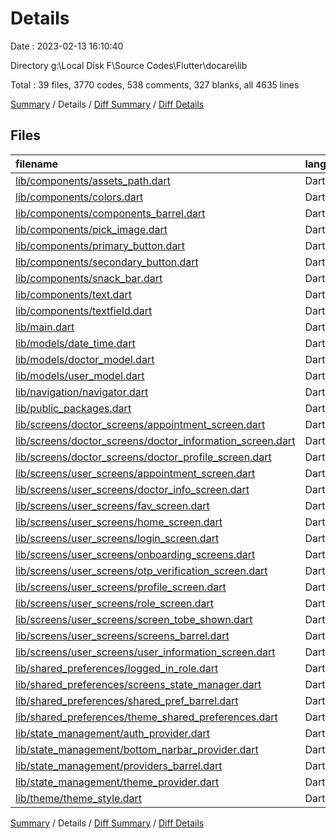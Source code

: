 # Details

Date : 2023-02-13 16:10:40

Directory g:\\Local Disk F\\Source Codes\\Flutter\\docare\\lib

Total : 39 files,  3770 codes, 538 comments, 327 blanks, all 4635 lines

[Summary](results.md) / Details / [Diff Summary](diff.md) / [Diff Details](diff-details.md)

## Files
| filename | language | code | comment | blank | total |
| :--- | :--- | ---: | ---: | ---: | ---: |
| [lib/components/assets_path.dart](/lib/components/assets_path.dart) | Dart | 14 | 3 | 6 | 23 |
| [lib/components/colors.dart](/lib/components/colors.dart) | Dart | 37 | 0 | 16 | 53 |
| [lib/components/components_barrel.dart](/lib/components/components_barrel.dart) | Dart | 8 | 1 | 2 | 11 |
| [lib/components/pick_image.dart](/lib/components/pick_image.dart) | Dart | 17 | 0 | 5 | 22 |
| [lib/components/primary_button.dart](/lib/components/primary_button.dart) | Dart | 44 | 0 | 2 | 46 |
| [lib/components/secondary_button.dart](/lib/components/secondary_button.dart) | Dart | 14 | 1 | 2 | 17 |
| [lib/components/snack_bar.dart](/lib/components/snack_bar.dart) | Dart | 8 | 0 | 3 | 11 |
| [lib/components/text.dart](/lib/components/text.dart) | Dart | 21 | 0 | 3 | 24 |
| [lib/components/textfield.dart](/lib/components/textfield.dart) | Dart | 45 | 5 | 4 | 54 |
| [lib/main.dart](/lib/main.dart) | Dart | 158 | 5 | 13 | 176 |
| [lib/models/date_time.dart](/lib/models/date_time.dart) | Dart | 0 | 15 | 4 | 19 |
| [lib/models/doctor_model.dart](/lib/models/doctor_model.dart) | Dart | 55 | 2 | 5 | 62 |
| [lib/models/user_model.dart](/lib/models/user_model.dart) | Dart | 32 | 2 | 4 | 38 |
| [lib/navigation/navigator.dart](/lib/navigation/navigator.dart) | Dart | 7 | 0 | 2 | 9 |
| [lib/public_packages.dart](/lib/public_packages.dart) | Dart | 6 | 1 | 2 | 9 |
| [lib/screens/doctor_screens/appointment_screen.dart](/lib/screens/doctor_screens/appointment_screen.dart) | Dart | 68 | 0 | 7 | 75 |
| [lib/screens/doctor_screens/doctor_information_screen.dart](/lib/screens/doctor_screens/doctor_information_screen.dart) | Dart | 439 | 41 | 25 | 505 |
| [lib/screens/doctor_screens/doctor_profile_screen.dart](/lib/screens/doctor_screens/doctor_profile_screen.dart) | Dart | 205 | 24 | 8 | 237 |
| [lib/screens/user_screens/appointment_screen.dart](/lib/screens/user_screens/appointment_screen.dart) | Dart | 190 | 5 | 5 | 200 |
| [lib/screens/user_screens/doctor_info_screen.dart](/lib/screens/user_screens/doctor_info_screen.dart) | Dart | 433 | 66 | 39 | 538 |
| [lib/screens/user_screens/fav_screen.dart](/lib/screens/user_screens/fav_screen.dart) | Dart | 81 | 2 | 4 | 87 |
| [lib/screens/user_screens/home_screen.dart](/lib/screens/user_screens/home_screen.dart) | Dart | 336 | 137 | 22 | 495 |
| [lib/screens/user_screens/login_screen.dart](/lib/screens/user_screens/login_screen.dart) | Dart | 306 | 19 | 17 | 342 |
| [lib/screens/user_screens/onboarding_screens.dart](/lib/screens/user_screens/onboarding_screens.dart) | Dart | 148 | 8 | 11 | 167 |
| [lib/screens/user_screens/otp_verification_screen.dart](/lib/screens/user_screens/otp_verification_screen.dart) | Dart | 230 | 23 | 16 | 269 |
| [lib/screens/user_screens/profile_screen.dart](/lib/screens/user_screens/profile_screen.dart) | Dart | 196 | 24 | 9 | 229 |
| [lib/screens/user_screens/role_screen.dart](/lib/screens/user_screens/role_screen.dart) | Dart | 132 | 1 | 11 | 144 |
| [lib/screens/user_screens/screen_tobe_shown.dart](/lib/screens/user_screens/screen_tobe_shown.dart) | Dart | 19 | 9 | 5 | 33 |
| [lib/screens/user_screens/screens_barrel.dart](/lib/screens/user_screens/screens_barrel.dart) | Dart | 6 | 0 | 0 | 6 |
| [lib/screens/user_screens/user_information_screen.dart](/lib/screens/user_screens/user_information_screen.dart) | Dart | 168 | 33 | 12 | 213 |
| [lib/shared_preferences/logged_in_role.dart](/lib/shared_preferences/logged_in_role.dart) | Dart | 14 | 5 | 7 | 26 |
| [lib/shared_preferences/screens_state_manager.dart](/lib/shared_preferences/screens_state_manager.dart) | Dart | 13 | 4 | 6 | 23 |
| [lib/shared_preferences/shared_pref_barrel.dart](/lib/shared_preferences/shared_pref_barrel.dart) | Dart | 3 | 0 | 1 | 4 |
| [lib/shared_preferences/theme_shared_preferences.dart](/lib/shared_preferences/theme_shared_preferences.dart) | Dart | 12 | 0 | 4 | 16 |
| [lib/state_management/auth_provider.dart](/lib/state_management/auth_provider.dart) | Dart | 228 | 39 | 27 | 294 |
| [lib/state_management/bottom_narbar_provider.dart](/lib/state_management/bottom_narbar_provider.dart) | Dart | 19 | 0 | 8 | 27 |
| [lib/state_management/providers_barrel.dart](/lib/state_management/providers_barrel.dart) | Dart | 3 | 0 | 2 | 5 |
| [lib/state_management/theme_provider.dart](/lib/state_management/theme_provider.dart) | Dart | 18 | 0 | 4 | 22 |
| [lib/theme/theme_style.dart](/lib/theme/theme_style.dart) | Dart | 37 | 63 | 4 | 104 |

[Summary](results.md) / Details / [Diff Summary](diff.md) / [Diff Details](diff-details.md)